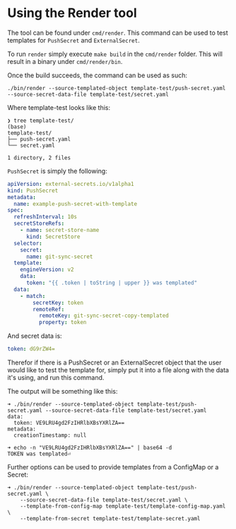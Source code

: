 # Using the Render tool

The tool can be found under `cmd/render`. This command can be used to test templates for `PushSecret` and `ExternalSecret`.

To run `render` simply execute `make build` in the `cmd/render` folder. This will result in a binary under `cmd/render/bin`.

Once the build succeeds, the command can be used as such:
```console
./bin/render --source-templated-object template-test/push-secret.yaml --source-secret-data-file template-test/secret.yaml
```

Where template-test looks like this:

```
❯ tree template-test/                                                                                                                                                                                                                   (base)
template-test/
├── push-secret.yaml
└── secret.yaml

1 directory, 2 files
```

`PushSecret` is simply the following:

```yaml
apiVersion: external-secrets.io/v1alpha1
kind: PushSecret
metadata:
  name: example-push-secret-with-template
spec:
  refreshInterval: 10s
  secretStoreRefs:
    - name: secret-store-name
      kind: SecretStore
  selector:
    secret:
      name: git-sync-secret
  template:
    engineVersion: v2
    data:
      token: "{{ .token | toString | upper }} was templated"
  data:
    - match:
        secretKey: token
        remoteRef:
          remoteKey: git-sync-secret-copy-templated
          property: token
```

And secret data is:

```yaml
token: dG9rZW4=
```

Therefor if there is a PushSecret or an ExternalSecret object that the user would like to test the template for,
simply put it into a file along with the data it's using, and run this command.

The output will be something like this:

```console
➜ ./bin/render --source-templated-object template-test/push-secret.yaml --source-secret-data-file template-test/secret.yaml                                                                                                          
data:
  token: VE9LRU4gd2FzIHRlbXBsYXRlZA==
metadata:
  creationTimestamp: null

➜ echo -n "VE9LRU4gd2FzIHRlbXBsYXRlZA==" | base64 -d                                                                                                                                                                                    
TOKEN was templated⏎
```

Further options can be used to provide templates from a ConfigMap or a Secret:
```
➜ ./bin/render --source-templated-object template-test/push-secret.yaml \
    --source-secret-data-file template-test/secret.yaml \
    --template-from-config-map template-test/template-config-map.yaml \
    --template-from-secret template-test/template-secret.yaml
```
